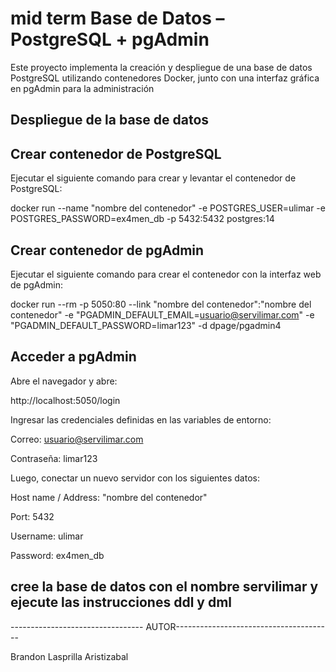 #  mid term Base de Datos – PostgreSQL + pgAdmin

Este proyecto implementa la creación y despliegue de una base de datos PostgreSQL utilizando contenedores Docker, junto con una interfaz gráfica en pgAdmin para la administración

##  Despliegue de la base de datos

##  Crear contenedor de PostgreSQL

Ejecutar el siguiente comando para crear y levantar el contenedor de PostgreSQL:

 docker run --name "nombre del contenedor" -e POSTGRES_USER=ulimar -e POSTGRES_PASSWORD=ex4men_db -p 5432:5432 postgres:14

## Crear contenedor de pgAdmin

Ejecutar el siguiente comando para crear el contenedor con la interfaz web de pgAdmin:

docker run --rm -p 5050:80 --link "nombre del contenedor":"nombre del contenedor" -e "PGADMIN_DEFAULT_EMAIL=usuario@servilimar.com" -e "PGADMIN_DEFAULT_PASSWORD=limar123" -d dpage/pgadmin4

## Acceder a pgAdmin

Abre el navegador y abre:

http://localhost:5050/login


Ingresar las credenciales definidas en las variables de entorno:

Correo: usuario@servilimar.com

Contraseña: limar123

Luego, conectar un nuevo servidor con los siguientes datos:

Host name / Address: "nombre del contenedor"

Port: 5432

Username: ulimar

Password: ex4men_db

## cree la base de datos con el nombre servilimar y ejecute las instrucciones ddl y dml

--------------------------------- AUTOR---------------------------------------

Brandon Lasprilla Aristizabal